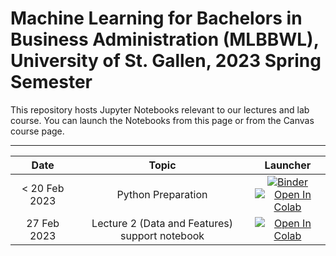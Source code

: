 # Machine Learning for Bachelors in Business Administration (MLBBWL), University of St. Gallen, 2023 Spring Semester


This repository hosts Jupyter Notebooks relevant to our lectures and lab course. You can launch the Notebooks from this page or from the Canvas course page.



---



| Date                      |  Topic                     | Launcher | 
|:-------------------------:|:--------------------------:|:--------:|
|  < 20 Feb 2023 | Python Preparation | [![Binder](https://mybinder.org/badge_logo.svg)](https://mybinder.org/v2/gh/HSG-AIML-Teaching/MLBBWL-2023FS/main?filepath=python101%2Flab_00.ipynb)</br>[![Open In Colab](https://colab.research.google.com/assets/colab-badge.svg)](https://colab.research.google.com/github/HSG-AIML-Teaching/MLBBWL-2023FS/blob/main/python101/lab_00.ipynb) |
| 27 Feb 2023               | Lecture 2 (Data and Features) support notebook   | [![Open In Colab](https://colab.research.google.com/assets/colab-badge.svg)](https://colab.research.google.com/github/HSG-AIML-Teaching/MLBBWL-2023FS/blob/main/lecture_02/02_image_data.ipynb)  |
